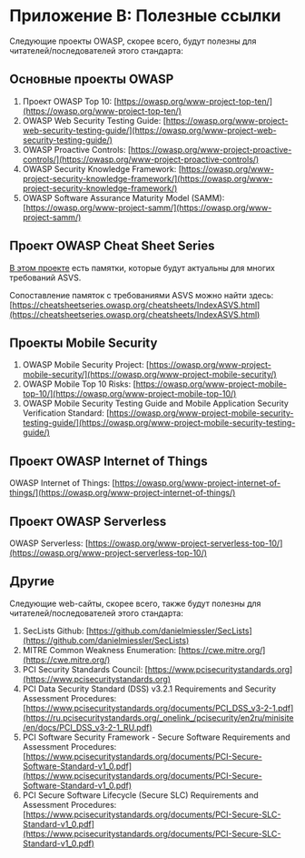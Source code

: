 # Приложение B: Полезные ссылки

Следующие проекты OWASP, скорее всего, будут полезны для читателей/последователей этого стандарта:

## Основные проекты OWASP

1. Проект OWASP Top 10: [https://owasp.org/www-project-top-ten/](https://owasp.org/www-project-top-ten/)
2. OWASP Web Security Testing Guide: [https://owasp.org/www-project-web-security-testing-guide/](https://owasp.org/www-project-web-security-testing-guide/)
3. OWASP Proactive Controls: [https://owasp.org/www-project-proactive-controls/](https://owasp.org/www-project-proactive-controls/)
4. OWASP Security Knowledge Framework: [https://owasp.org/www-project-security-knowledge-framework/](https://owasp.org/www-project-security-knowledge-framework/)
5. OWASP Software Assurance Maturity Model (SAMM): [https://owasp.org/www-project-samm/](https://owasp.org/www-project-samm/)

## Проект OWASP Cheat Sheet Series

[В этом проекте](https://owasp.org/www-project-cheat-sheets/) есть памятки, которые будут актуальны для многих требований ASVS.

Сопоставление памяток с требованиями ASVS можно найти здесь: [https://cheatsheetseries.owasp.org/cheatsheets/IndexASVS.html](https://cheatsheetseries.owasp.org/cheatsheets/IndexASVS.html)

## Проекты Mobile Security

1. OWASP Mobile Security Project: [https://owasp.org/www-project-mobile-security/](https://owasp.org/www-project-mobile-security/)
2. OWASP Mobile Top 10 Risks: [https://owasp.org/www-project-mobile-top-10/](https://owasp.org/www-project-mobile-top-10/)
3. OWASP Mobile Security Testing Guide and Mobile Application Security Verification Standard: [https://owasp.org/www-project-mobile-security-testing-guide/](https://owasp.org/www-project-mobile-security-testing-guide/)

## Проект OWASP Internet of Things

OWASP Internet of Things: [https://owasp.org/www-project-internet-of-things/](https://owasp.org/www-project-internet-of-things/)

## Проект OWASP Serverless

OWASP Serverless: [https://owasp.org/www-project-serverless-top-10/](https://owasp.org/www-project-serverless-top-10/)

## Другие

Следующие web-сайты, скорее всего, также будут полезны для читателей/последователей этого стандарта:

1. SecLists Github: [https://github.com/danielmiessler/SecLists](https://github.com/danielmiessler/SecLists)
2. MITRE Common Weakness Enumeration: [https://cwe.mitre.org/](https://cwe.mitre.org/)
3. PCI Security Standards Council: [https://www.pcisecuritystandards.org](https://www.pcisecuritystandards.org)
4. PCI Data Security Standard (DSS) v3.2.1 Requirements and Security Assessment Procedures: [https://www.pcisecuritystandards.org/documents/PCI_DSS_v3-2-1.pdf](https://ru.pcisecuritystandards.org/_onelink_/pcisecurity/en2ru/minisite/en/docs/PCI_DSS_v3-2-1_RU.pdf)
5. PCI Software Security Framework - Secure Software Requirements and Assessment Procedures: [https://www.pcisecuritystandards.org/documents/PCI-Secure-Software-Standard-v1_0.pdf](https://www.pcisecuritystandards.org/documents/PCI-Secure-Software-Standard-v1_0.pdf)
6. PCI Secure Software Lifecycle (Secure SLC) Requirements and Assessment Procedures: [https://www.pcisecuritystandards.org/documents/PCI-Secure-SLC-Standard-v1_0.pdf](https://www.pcisecuritystandards.org/documents/PCI-Secure-SLC-Standard-v1_0.pdf)
